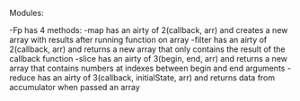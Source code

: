 Modules:

  -Fp has 4 methods:
    -map has an airty of 2(callback, arr) and creates a new array with results after running function on array
    -filter has an airty of 2(callback, arr) and returns a new array that only contains the result of the callback function
    -slice has an airty of 3(begin, end, arr) and returns a new array that contains numbers at indexes between begin and end arguments
    -reduce has an airty of 3(callback, initialState, arr) and returns data from accumulator when passed an array